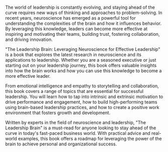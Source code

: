 The world of leadership is constantly evolving, and staying ahead of the curve requires new ways of thinking and approaches to problem-solving. In recent years, neuroscience has emerged as a powerful tool for understanding the complexities of the brain and how it influences behavior. By leveraging this knowledge, leaders can become more effective at inspiring and motivating their teams, building trust, fostering collaboration, and driving innovation.

"The Leadership Brain: Leveraging Neuroscience for Effective Leadership" is a book that explores the latest research in neuroscience and its applications to leadership. Whether you are a seasoned executive or just starting out on your leadership journey, this book offers valuable insights into how the brain works and how you can use this knowledge to become a more effective leader.

From emotional intelligence and empathy to storytelling and collaboration, this book covers a range of topics that are essential for successful leadership. You will learn how to tap into intrinsic and extrinsic motivation to drive performance and engagement, how to build high-performing teams using brain-based leadership practices, and how to create a positive work environment that fosters growth and development.

Written by experts in the field of neuroscience and leadership, "The Leadership Brain" is a must-read for anyone looking to stay ahead of the curve in today's fast-paced business world. With practical advice and real-world examples, this book offers a roadmap for leveraging the power of the brain to achieve personal and organizational success.
